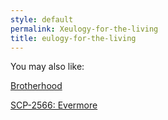 ```yaml
---
style: default
permalink: Xeulogy-for-the-living
title: eulogy-for-the-living
---
```

You may also like:

[Brotherhood](http://scp-wiki.net/brotherhood)

[SCP-2566: Evermore](http://scp-wiki.net/scp-2566)
